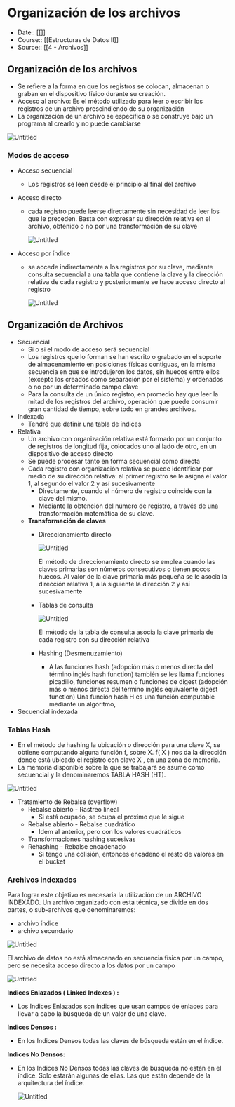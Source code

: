# Organización de los archivos

- Date:: [[]]
- Course:: [[Estructuras de Datos II]]
- Source:: [[4 - Archivos]]


## Organización de los archivos

- Se refiere a la forma en que los registros se colocan, almacenan o graban en el dispositivo físico durante su creación.
- Acceso al archivo: Es el método utilizado para leer o escribir los registros de un archivo prescindiendo de su organización
- La organización de un archivo se especifica o se construye bajo un programa al crearlo y no puede cambiarse

![Untitled](Images/Organización%20de%20los%20archivos/Untitled.png)

### Modos de acceso

- Acceso secuencial
    - Los registros se leen desde el principio al final del archivo
- Acceso directo
    - cada registro puede leerse directamente sin necesidad de leer los que le preceden. Basta con expresar su dirección relativa en el archivo, obtenido o no por una transformación de su clave
        
        ![Untitled](Images/Organización%20de%20los%20archivos/Untitled%201.png)
        
- Acceso por índice
    - se accede indirectamente a los registros por su clave, mediante consulta secuencial a una tabla que contiene la clave y la dirección relativa de cada registro y posteriormente se hace acceso directo al registro
        
        ![Untitled](Images/Organización%20de%20los%20archivos/Untitled%202.png)
        

## Organización de Archivos

- Secuencial
    - Si o si el modo de acceso será secuencial
    - Los registros que lo forman se han escrito o grabado en el soporte de almacenamiento en posiciones físicas contiguas, en la misma secuencia en que se introdujeron los datos, sin huecos entre ellos (excepto los creados como separación por el sistema) y ordenados o no por un determinado campo clave
    - Para la consulta de un único registro, en promedio hay que leer la mitad de los registros del archivo, operación que puede consumir gran cantidad de tiempo, sobre todo en grandes archivos.
- Indexada
    - Tendré que definir una tabla de índices
- Relativa
    - Un archivo con organización relativa está formado por un conjunto de registros de longitud fija, colocados uno al lado de otro, en un dispositivo de acceso directo
    - Se puede procesar tanto en forma secuencial como directa
    - Cada registro con organización relativa se puede identificar por medio de su dirección relativa: al primer registro se le asigna el valor 1, al segundo el valor 2 y así sucesivamente
        - Directamente, cuando el número de registro coincide con la clave del mismo.
        - Mediante la obtención del número de registro, a través de una transformación matemática de su clave.
    - **Transformación de claves**
        - Direccionamiento directo
            
            ![Untitled](Images/Organización%20de%20los%20archivos/Untitled%203.png)
            
            El método de direccionamiento directo se emplea cuando las claves primarias son números consecutivos o tienen pocos huecos. Al valor de la clave primaria más pequeña se le asocia la dirección relativa 1, a la siguiente la dirección 2 y así sucesivamente
            
        - Tablas de consulta
            
            ![Untitled](Images/Organización%20de%20los%20archivos/Untitled%204.png)
            
            El método de la tabla de consulta asocia la clave primaria de cada registro con su dirección relativa
            
        - Hashing (Desmenuzamiento)
            - A las funciones hash (adopción más o menos directa del término inglés hash function) también se les llama funciones picadillo, funciones resumen o funciones de digest (adopción más o menos directa del término inglés equivalente digest function) Una función hash H es una función computable mediante un algoritmo,
- Secuencial indexada

### Tablas Hash

- En el método de hashing la ubicación o dirección para una clave X, se obtiene computando alguna función f, sobre X. f( X ) nos da la dirección donde está ubicado el registro con clave X , en una zona de memoria.
- La memoria disponible sobre la que se trabajará se asume como secuencial y la denominaremos TABLA HASH (HT).

![Untitled](Images/Organización%20de%20los%20archivos/Untitled%205.png)

- Tratamiento de Rebalse (overflow)
    - Rebalse abierto - Rastreo lineal
        - Si está ocupado, se ocupa el proximo que le sigue
    - Rebalse abierto - Rebalse cuadrático
        - Idem al anterior, pero con los valores cuadráticos
    - Transformaciones hashing sucesivas
    - Rehashing - Rebalse encadenado
        - Si tengo una colisión, entonces encadeno el resto de valores en el bucket

### Archivos indexados

Para lograr este objetivo es necesaria la utilización de un ARCHIVO INDEXADO. Un archivo organizado con esta técnica, se divide en dos partes, o sub-archivos que denominaremos:

- archivo índice
- archivo secundario

![Untitled](Images/Organización%20de%20los%20archivos/Untitled%206.png)

El archivo de datos no está almacenado en secuencia física por un campo, pero se necesita acceso directo a los datos por un campo

![Untitled](Images/Organización%20de%20los%20archivos/Untitled%207.png)

**Indices Enlazados ( Linked Indexes ) :**

- Los Indices Enlazados son índices que usan campos de enlaces para llevar a cabo la búsqueda de un valor de una clave.

**Indices Densos :**

- En los Indices Densos todas las claves de búsqueda están en el índice.

**Indices No Densos:**

- En los Indices No Densos todas las claves de búsqueda no están en el índice. Solo estarán algunas de ellas. Las que están depende de la arquitectura del índice.
    
    ![Untitled](Images/Organización%20de%20los%20archivos/Untitled%208.png)